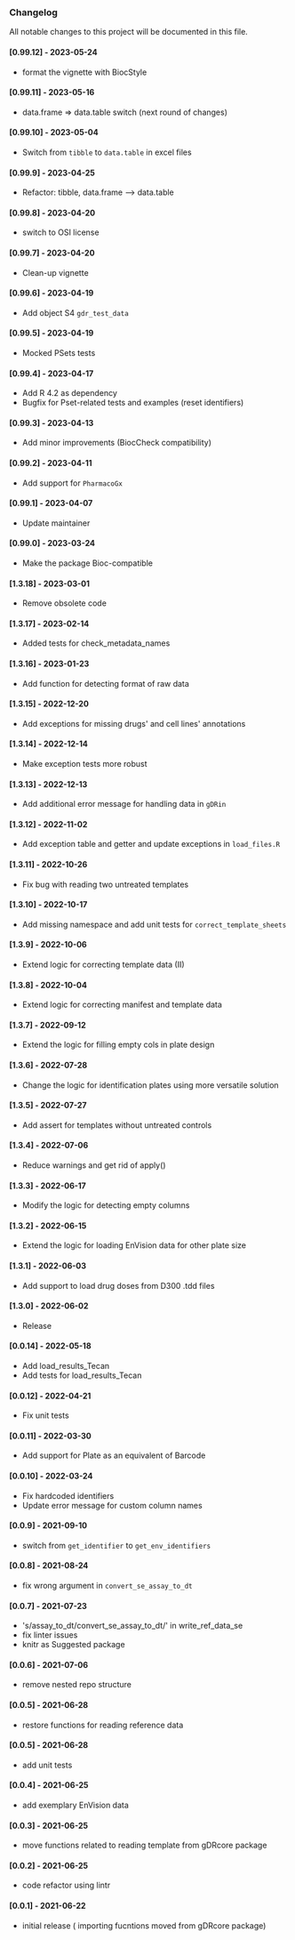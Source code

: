 <h3 align = "left"><strong>Changelog</strong></h3>

All notable changes to this project will be documented in this file.

#### [0.99.12] - 2023-05-24
- format the vignette with BiocStyle

#### [0.99.11] - 2023-05-16
- data.frame => data.table switch (next round of changes)

#### [0.99.10] - 2023-05-04
- Switch from `tibble` to `data.table` in excel files

#### [0.99.9] - 2023-04-25
- Refactor: tibble, data.frame --> data.table

#### [0.99.8] - 2023-04-20
- switch to OSI license

#### [0.99.7] - 2023-04-20
- Clean-up vignette

#### [0.99.6] - 2023-04-19
- Add object S4 `gdr_test_data`

#### [0.99.5] - 2023-04-19
- Mocked PSets tests

#### [0.99.4] - 2023-04-17
- Add R 4.2 as dependency
- Bugfix for Pset-related tests and examples (reset identifiers)

#### [0.99.3] - 2023-04-13
- Add minor improvements (BiocCheck compatibility)

#### [0.99.2] - 2023-04-11
- Add support for `PharmacoGx`

#### [0.99.1] - 2023-04-07
- Update maintainer

#### [0.99.0] - 2023-03-24
- Make the package Bioc-compatible

#### [1.3.18] - 2023-03-01
- Remove obsolete code

#### [1.3.17] - 2023-02-14
- Added tests for check_metadata_names

#### [1.3.16] - 2023-01-23
- Add function for detecting format of raw data

#### [1.3.15] - 2022-12-20
- Add exceptions for missing drugs' and cell lines' annotations

#### [1.3.14] - 2022-12-14
- Make exception tests more robust

#### [1.3.13] - 2022-12-13
- Add additional error message for handling data in `gDRin`

#### [1.3.12] - 2022-11-02
- Add exception table and getter and update exceptions in `load_files.R`

#### [1.3.11] - 2022-10-26
- Fix bug with reading two untreated templates

#### [1.3.10] - 2022-10-17
- Add missing namespace and add unit tests for `correct_template_sheets`

#### [1.3.9] - 2022-10-06
- Extend logic for correcting template data (II)

#### [1.3.8] - 2022-10-04
- Extend logic for correcting manifest and template data

#### [1.3.7] - 2022-09-12
- Extend the logic for filling empty cols in plate design

#### [1.3.6] - 2022-07-28
- Change the logic for identification plates using more versatile solution

#### [1.3.5] - 2022-07-27
- Add assert for templates without untreated controls

#### [1.3.4] - 2022-07-06
- Reduce warnings and get rid of apply()

#### [1.3.3] - 2022-06-17
- Modify the logic for detecting empty columns

#### [1.3.2] - 2022-06-15
- Extend the logic for loading EnVision data for other plate size

#### [1.3.1] - 2022-06-03
- Add support to load drug doses from D300 .tdd files

#### [1.3.0] - 2022-06-02
- Release

#### [0.0.14] - 2022-05-18
- Add load_results_Tecan
- Add tests for load_results_Tecan

#### [0.0.12] - 2022-04-21
- Fix unit tests

#### [0.0.11] - 2022-03-30
- Add support for Plate as an equivalent of Barcode

#### [0.0.10] - 2022-03-24
- Fix hardcoded identifiers
- Update error message for custom column names

#### [0.0.9] - 2021-09-10
- switch from `get_identifier` to `get_env_identifiers`

#### [0.0.8] - 2021-08-24
- fix wrong argument in `convert_se_assay_to_dt`

#### [0.0.7] - 2021-07-23
- 's/assay_to_dt/convert_se_assay_to_dt/' in write_ref_data_se
- fix linter issues
- knitr as Suggested package

#### [0.0.6] - 2021-07-06
- remove nested repo structure

#### [0.0.5] - 2021-06-28
- restore functions for reading reference data

#### [0.0.5] - 2021-06-28
- add unit tests

#### [0.0.4] - 2021-06-25
- add exemplary EnVision data

#### [0.0.3] - 2021-06-25
- move functions related to reading template from gDRcore package

#### [0.0.2] - 2021-06-25
- code refactor using lintr

#### [0.0.1] - 2021-06-22
- initial release ( importing fucntions moved from gDRcore package)
